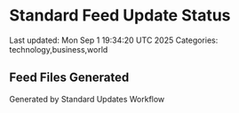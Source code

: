 # Standard Feed Update Status
Last updated: Mon Sep  1 19:34:20 UTC 2025
Categories: technology,business,world

## Feed Files Generated

Generated by Standard Updates Workflow
